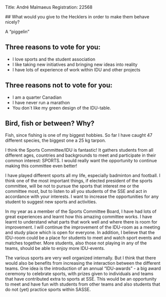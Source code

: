 Title: André Malmaeus
Registration: 22568

<section class="well" markdown="1">
## What would you give to the Hecklers in order to make them behave nicely?

A “piggelin”

## Three reasons to vote for you:

* I love sports and the student association
* I like taking new initiatives and bringing new ideas into reality
* I have lots of experience of work within IDU and other projects

## Three reasons not to vote for you:

* I am a quarter Canadian
* I have never run a marathon
* You don´t like my green design of the IDU-table.

## Bird, fish or between? Why?

Fish, since fishing is one of my biggest hobbies. So far I have caught 47 different species, the biggest one a 25 kg tarpon.
</section>

I think the Sports Committee/IDU is fantastic! It gathers students from all different ages, countries and backgrounds to meet and participate in their common interest: SPORTS.
I would really want the opportunity to continue making this committee even better!

I have played different sports all my life, especially badminton and football. I think one of the most important things, if elected president of the sports committee, will be not to pursue the sports that interest me or the committee most, but to listen to all you students of the SSE and act in accordance with your interests. I want to increase the opportunities for any student to suggest new sports and activities.

In my year as a member of the Sports Committee Board, I have had lots of great experiences and learnt how this amazing committee works. I have learnt to understand what parts that work well and where there is room for improvement. I will continue the improvement of the IDU-room as a meeting and study place which is open for everyone. In addition, I believe that the IDU-room could be a place for students to meet and watch sport events and matches together. More students, also those not playing in any of the teams, should be able to enjoy more IDU-events.

The various sports are very well organized internally. But I think that there would also be benefits from increasing the interaction between the different teams. One idea is the introduction of an annual
“IDU-awards” - a big award ceremony to celebrate sports, with prizes given to individuals and teams that have contributed extra to sports at SSE.  This would be an opportunity to meet and have fun with students from other teams and also students that do not (yet) practice sports within SASSE.
